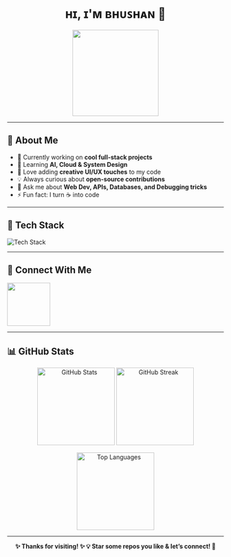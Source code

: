 <div align="center">
<h1>ʜɪ, ɪ'ᴍ ʙʜᴜꜱʜᴀɴ 🚀</h1>  
</div>

<div align="center">
  <img src="https://user-images.githubusercontent.com/74038190/213866269-5d00981c-7c98-46d7-8a8e-16f462f15227.gif" width="200" />
</div>

---

## 👋 About Me  

- 🔭 Currently working on **cool full-stack projects**  
- 🌱 Learning **AI, Cloud & System Design**  
- 🎨 Love adding **creative UI/UX touches** to my code  
- 💡 Always curious about **open-source contributions**  
- 💬 Ask me about **Web Dev, APIs, Databases, and Debugging tricks**  
- ⚡ Fun fact: I turn ☕ into code  

---

## 🚀 Tech Stack  

<img src="https://skillicons.dev/icons?i=c,cpp,python,java,js,html,css,tailwindcss,react,nodejs,expressjs,django,fastapi,mysql,mongodb,docker,vscode,git,github,windows,linux&perline=6" alt="Tech Stack" />

---

## 🔗 Connect With Me  

<a href="https://www.linkedin.com/in/bhushan-deshpande-8874b4259/"><img src="https://user-images.githubusercontent.com/74038190/235294012-0a55e343-37ad-4b0f-924f-c8431d9d2483.gif" width="100"></a>

---

## 📊 GitHub Stats  

<p align="center">
  <img src="https://github-readme-stats.vercel.app/api?username=bhushan2026&show_icons=true&theme=tokyonight" alt="GitHub Stats" height="180"/>
  <img src="https://github-readme-streak-stats.herokuapp.com/?user=bhushan2026&theme=tokyonight" alt="GitHub Streak" height="180"/>
</p>

<p align="center">
  <img src="https://github-readme-stats.vercel.app/api/top-langs/?username=bhushan2026&layout=compact&theme=tokyonight" alt="Top Languages" height="180"/>
</p>

---

<div align="center">
<b>
✨ Thanks for visiting! ✨  
💡 Star some repos you like & let’s connect! 🚀
</b>
</div>
